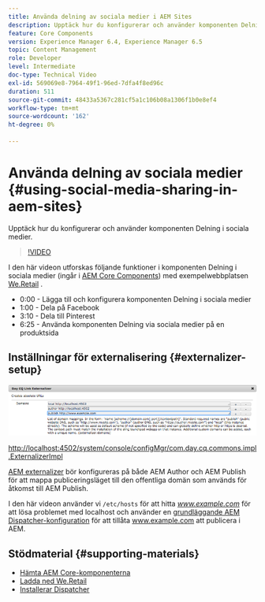 ```yaml
---
title: Använda delning av sociala medier i AEM Sites
description: Upptäck hur du konfigurerar och använder komponenten Delning i sociala medier.
feature: Core Components
version: Experience Manager 6.4, Experience Manager 6.5
topic: Content Management
role: Developer
level: Intermediate
doc-type: Technical Video
exl-id: 569069e8-7964-49f1-96ed-7dfa4f8ed96c
duration: 511
source-git-commit: 48433a5367c281cf5a1c106b08a1306f1b0e8ef4
workflow-type: tm+mt
source-wordcount: '162'
ht-degree: 0%

---
```


# Använda delning av sociala medier {#using-social-media-sharing-in-aem-sites}

Upptäck hur du konfigurerar och använder komponenten Delning i sociala medier.

>[!VIDEO](https://video.tv.adobe.com/v/18897?quality=12&learn=on)

I den här videon utforskas följande funktioner i komponenten Delning i sociala medier (ingår i [AEM Core Components](https://experienceleague.adobe.com/docs/experience-manager-core-components/using/introduction.html?lang=sv-SE)) med exempelwebbplatsen [We.Retail](https://github.com/Adobe-Marketing-Cloud/aem-sample-we-retail#weretail) .

* 0:00 - Lägga till och konfigurera komponenten Delning i sociala medier
* 1:00 - Dela på Facebook
* 3:10 - Dela till Pinterest
* 6:25 - Använda komponenten Delning via sociala medier på en produktsida

## Inställningar för externalisering {#externalizer-setup}

![Dagens CQ Link Externalizer](assets/externalizer.png)

[http://localhost:4502/system/console/configMgr/com.day.cq.commons.impl.ExternalizerImpl](http://localhost:4502/system/console/configMgr/com.day.cq.commons.impl.ExternalizerImpl)

[AEM externalizer](https://helpx.adobe.com/se/experience-manager/6-5/sites/developing/using/externalizer.html) bör konfigureras på både AEM Author och AEM Publish för att mappa publiceringsläget till den offentliga domän som används för åtkomst till AEM Publish.

I den här videon använder vi `/etc/hosts` för att hitta *www.example.com* för att lösa problemet med localhost och använder en [grundläggande AEM Dispatcher-konfiguration](https://experienceleague.adobe.com/docs/experience-manager-dispatcher/using/getting-started/dispatcher-install.html?lang=sv-SE) för att tillåta www.example.com att publicera i AEM.

## Stödmaterial {#supporting-materials}

* [Hämta AEM Core-komponenterna](https://github.com/adobe/aem-core-wcm-components/releases)
* [Ladda ned We.Retail](https://github.com/Adobe-Marketing-Cloud/aem-sample-we-retail/releases)
* [Installerar Dispatcher](https://experienceleague.adobe.com/docs/experience-manager-dispatcher/using/getting-started/dispatcher-install.html?lang=sv-SE)

